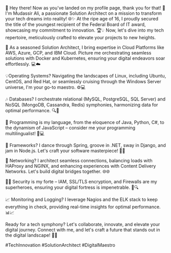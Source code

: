 🚀 Hey there! Now as you've landed on my profile page, thank you for that! 👋 I'm Mudassir Ali, a passionate Solution Architect on a mission to transform your tech dreams into reality! 🌐✨ At the ripe age of 16, I proudly secured the title of the youngest recipient of the Federal Board of IT award, showcasing my commitment to innovation. 🏆💡 Now, let's dive into my tech repertoire, meticulously crafted to elevate your projects to new heights.

🌟 As a seasoned Solution Architect, I bring expertise in Cloud Platforms like AWS, Azure, GCP, and IBM Cloud. Picture me orchestrating seamless solutions with Docker and Kubernetes, ensuring your digital endeavors soar effortlessly. 💻☁️

💡Operating Systems? Navigating the landscapes of Linux, including Ubuntu, CentOS, and Red Hat, or seamlessly cruising through the Windows Server universe, I'm your go-to maestro. ⚙️💻

🎶 Databases? I orchestrate relational (MySQL, PostgreSQL, SQL Server) and NoSQL (MongoDB, Cassandra, Redis) symphonies, harmonizing data for optimal performance. 🔍🔐

🕺 Programming is my language, from the eloquence of Java, Python, C#, to the dynamism of JavaScript – consider me your programming multilingualist! 💬💻

🚀 Frameworks? I dance through Spring, groove in .NET, sway in Django, and jam in Node.js. Let's craft your software masterpiece! 🕺🚀

🔗 Networking? I architect seamless connections, balancing loads with HAProxy and NGINX, and enhancing experiences with Content Delivery Networks. Let's build digital bridges together. 🌐🌐

🦸‍♂️ Security is my forte – IAM, SSL/TLS encryption, and Firewalls are my superheroes, ensuring your digital fortress is impenetrable. 🔐🔍

📈 Monitoring and Logging? I leverage Nagios and the ELK stack to keep everything in check, providing real-time insights for optimal performance. 📊📈

Ready for a tech symphony? Let's collaborate, innovate, and elevate your digital journey. Connect with me, and let's craft a future that stands out in the digital landscape! 🚀🌐

#TechInnovation #SolutionArchitect #DigitalMaestro
